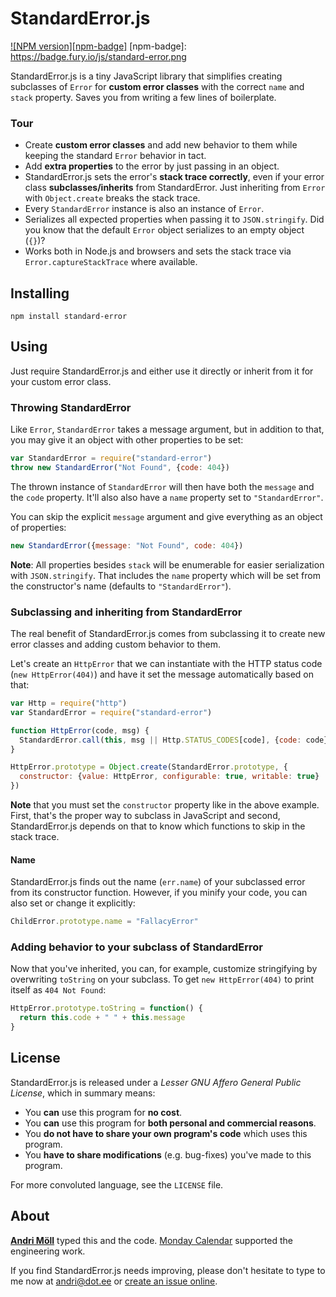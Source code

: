 StandardError.js
================
[![NPM version][npm-badge]](http://badge.fury.io/js/standard-error)
[npm-badge]: https://badge.fury.io/js/standard-error.png

StandardError.js is a tiny JavaScript library that simplifies creating
subclasses of `Error` for **custom error classes** with the correct `name` and
`stack` property. Saves you from writing a few lines of boilerplate.

### Tour
- Create **custom error classes** and add new behavior to them while keeping the
  standard `Error` behavior in tact.
- Add **extra properties** to the error by just passing in an object.
- StandardError.js sets the error's **stack trace correctly**, even if your
  error class **subclasses/inherits** from StandardError.
  Just inheriting from `Error` with `Object.create` breaks the stack trace.
- Every `StandardError` instance is also an instance of `Error`.
- Serializes all expected properties when passing it to `JSON.stringify`.
  Did you know that the default `Error` object serializes to an empty object
  (`{}`)?
- Works both in Node.js and browsers and sets the stack trace via
  `Error.captureStackTrace` where available.


Installing
----------
```
npm install standard-error
```


Using
-----
Just require StandardError.js and either use it directly or inherit from it for
your custom error class.

### Throwing StandardError
Like `Error`, `StandardError` takes a message argument, but in addition to that,
you may give it an object with other properties to be set:

```javascript
var StandardError = require("standard-error")
throw new StandardError("Not Found", {code: 404})
```

The thrown instance of `StandardError` will then have both the `message` and the
`code` property.
It'll also also have a `name` property set to `"StandardError"`.

You can skip the explicit `message` argument and give everything as an
object of properties:

```javascript
new StandardError({message: "Not Found", code: 404})
```

**Note**: All properties besides `stack` will be enumerable for easier
serialization with `JSON.stringify`. That includes the `name` property which
will be set from the constructor's name (defaults to `"StandardError"`).

### Subclassing and inheriting from StandardError
The real benefit of StandardError.js comes from subclassing it to create new
error classes and adding custom behavior to them.

Let's create an `HttpError` that we can instantiate with the HTTP status code
(`new HttpError(404)`) and have it set the message automatically based on that:

```javascript
var Http = require("http")
var StandardError = require("standard-error")

function HttpError(code, msg) {
  StandardError.call(this, msg || Http.STATUS_CODES[code], {code: code})
}

HttpError.prototype = Object.create(StandardError.prototype, {
  constructor: {value: HttpError, configurable: true, writable: true}
})
```

**Note** that you must set the `constructor` property like in the above
example. First, that's the proper way to subclass in JavaScript and second,
StandardError.js depends on that to know which functions to skip in the stack
trace.

#### Name

StandardError.js finds out the name (`err.name`) of your subclassed error from
its constructor function. However, if you minify your code, you can also set or
change it explicitly:

```javascript
ChildError.prototype.name = "FallacyError"
```

### Adding behavior to your subclass of StandardError

Now that you've inherited, you can, for example, customize stringifying by
overwriting `toString` on your subclass.  To get `new HttpError(404)` to print
itself as `404 Not Found`:

```javascript
HttpError.prototype.toString = function() {
  return this.code + " " + this.message
}
```

License
-------
StandardError.js is released under a *Lesser GNU Affero General Public License*, which
in summary means:

- You **can** use this program for **no cost**.
- You **can** use this program for **both personal and commercial reasons**.
- You **do not have to share your own program's code** which uses this program.
- You **have to share modifications** (e.g. bug-fixes) you've made to this
  program.

For more convoluted language, see the `LICENSE` file.


About
-----
**[Andri Möll](http://themoll.com)** typed this and the code.
[Monday Calendar](https://mondayapp.com) supported the engineering work.

If you find StandardError.js needs improving, please don't hesitate to type to
me now at [andri@dot.ee][email] or [create an issue online][issues].

[email]: mailto:andri@dot.ee
[issues]: https://github.com/moll/js-standard-error/issues
